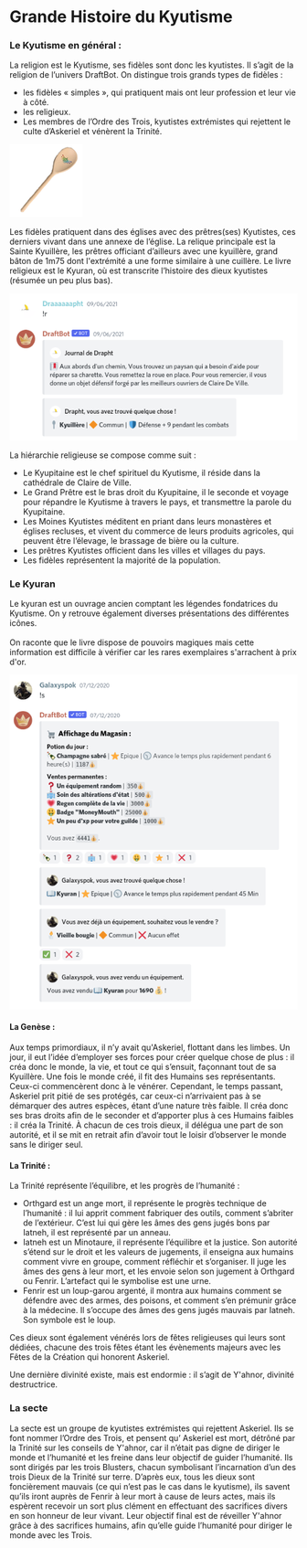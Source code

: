 # Grande Histoire du Kyutisme

### Le Kyutisme en général :

La religion est le Kyutisme, ses fidèles sont donc les kyutistes. Il s’agit de la religion de l’univers DraftBot. On distingue trois grands types de fidèles :

* les fidèles « simples », qui pratiquent mais ont leur profession et leur vie à côté.
* les religieux.
* Les membres de l’Ordre des Trois, kyutistes extrémistes qui rejettent le culte d’Askeriel et vénèrent la Trinité.

![La Kyuillère utilisée par les prêtres](<../.gitbook/assets/image (59).png>)

Les fidèles pratiquent dans des églises avec des prêtres(ses) Kyutistes, ces derniers vivant dans une annexe de l’église. La relique principale est la Sainte Kyuillère, les prêtres officiant d’ailleurs avec une kyuillère, grand bâton de 1m75 dont l'extrémité a une forme similaire à une cuillère. Le livre religieux est le Kyuran, où est transcrite l’histoire des dieux kyutistes (résumée un peu plus bas).

![Des pales copies de l'objet divin semblent circuler dans la contrée](<../.gitbook/assets/image (60).png>)

La hiérarchie religieuse se compose comme suit :

* Le Kyupitaine est le chef spirituel du Kyutisme, il réside dans la cathédrale de Claire de Ville.
* Le Grand Prêtre est le bras droit du Kyupitaine, il le seconde et voyage pour répandre le Kyutisme à travers le pays, et transmettre la parole du Kyupitaine.
* Les Moines Kyutistes méditent en priant dans leurs monastères et églises recluses, et vivent du commerce de leurs produits agricoles, qui peuvent être l’élevage, le brassage de bière ou la culture.
* Les prêtres Kyutistes officient dans les villes et villages du pays.
* Les fidèles représentent la majorité de la population.

### Le Kyuran

Le kyuran est un ouvrage ancien comptant les légendes fondatrices du Kyutisme. On y retrouve également diverses présentations des différentes icônes.\
\
On raconte que le livre dispose de pouvoirs magiques mais cette information est difficile à vérifier car les rares exemplaires s'arrachent à prix d'or.

![Un exemplaire du Kyuran vendu au marché noir.](<../.gitbook/assets/image (61).png>)

#### La Genèse :

Aux temps primordiaux, il n’y avait qu'Askeriel, flottant dans les limbes. Un jour, il eut l’idée d’employer ses forces pour créer quelque chose de plus : il créa donc le monde, la vie, et tout ce qui s’ensuit, façonnant tout de sa Kyuillère. Une fois le monde créé, il fit des Humains ses représentants. Ceux-ci commencèrent donc à le vénérer. Cependant, le temps passant, Askeriel prit pitié de ses protégés, car ceux-ci n’arrivaient pas à se démarquer des autres espèces, étant d’une nature très faible. Il créa donc ses bras droits afin de le seconder et d’apporter plus à ces Humains faibles : il créa la Trinité. À chacun de ces trois dieux, il délégua une part de son autorité, et il se mit en retrait afin d’avoir tout le loisir d’observer le monde sans le diriger seul.

#### La Trinité :

La Trinité représente l’équilibre, et les progrès de l’humanité :

* Orthgard est un ange mort, il représente le progrès technique de l’humanité : il lui apprit comment fabriquer des outils, comment s’abriter de l’extérieur. C’est lui qui gère les âmes des gens jugés bons par Iatneh, il est représenté par un anneau.
* Iatneh est un Minotaure, il représente l’équilibre et la justice. Son autorité s’étend sur le droit et les valeurs de jugements, il enseigna aux humains comment vivre en groupe, comment réfléchir et s’organiser. Il juge les âmes des gens à leur mort, et les envoie selon son jugement à Orthgard ou Fenrir. L’artefact qui le symbolise est une urne.
* Fenrir est un loup-garou argenté, il montra aux humains comment se défendre avec des armes, des poisons, et comment s’en prémunir grâce à la médecine. Il s’occupe des âmes des gens jugés mauvais par Iatneh. Son symbole est le loup.

Ces dieux sont également vénérés lors de fêtes religieuses qui leurs sont dédiées, chacune des trois fêtes étant les évènements majeurs avec les Fêtes de la Création qui honorent Askeriel.

Une dernière divinité existe, mais est endormie : il s’agit de Y'ahnor, divinité destructrice.

### La secte

La secte est un groupe de kyutistes extrémistes qui rejettent Askeriel. Ils se font nommer l’Ordre des Trois, et pensent qu’ Askeriel est mort, détrôné par la Trinité sur les conseils de Y'ahnor, car il n’était pas digne de diriger le monde et l’humanité et les freine dans leur objectif de guider l’humanité. Ils sont dirigés par les trois Blusters, chacun symbolisant l’incarnation d’un des trois Dieux de la Trinité sur terre. D’après eux, tous les dieux sont foncièrement mauvais (ce qui n’est pas le cas dans le kyutisme), ils savent qu’ils iront auprès de Fenrir à leur mort à cause de leurs actes, mais ils espèrent recevoir un sort plus clément en effectuant des sacrifices divers en son honneur de leur vivant. Leur objectif final est de réveiller Y'ahnor grâce à des sacrifices humains, afin qu’elle guide l’humanité pour diriger le monde avec les Trois.
